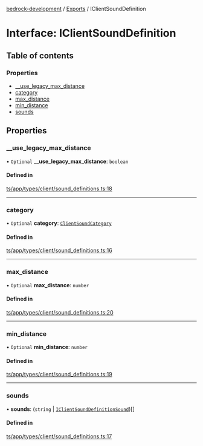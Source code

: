 [bedrock-development](../README.md) / [Exports](../modules.md) / IClientSoundDefinition

# Interface: IClientSoundDefinition

## Table of contents

### Properties

- [\_\_use\_legacy\_max\_distance](IClientSoundDefinition.md#__use_legacy_max_distance)
- [category](IClientSoundDefinition.md#category)
- [max\_distance](IClientSoundDefinition.md#max_distance)
- [min\_distance](IClientSoundDefinition.md#min_distance)
- [sounds](IClientSoundDefinition.md#sounds)

## Properties

### \_\_use\_legacy\_max\_distance

• `Optional` **\_\_use\_legacy\_max\_distance**: `boolean`

#### Defined in

[ts/app/types/client/sound_definitions.ts:18](https://github.com/DauntlessStudio/Bedrock-Developments/blob/c7d1542/ts/app/types/client/sound_definitions.ts#L18)

___

### category

• `Optional` **category**: [`ClientSoundCategory`](../modules.md#clientsoundcategory)

#### Defined in

[ts/app/types/client/sound_definitions.ts:16](https://github.com/DauntlessStudio/Bedrock-Developments/blob/c7d1542/ts/app/types/client/sound_definitions.ts#L16)

___

### max\_distance

• `Optional` **max\_distance**: `number`

#### Defined in

[ts/app/types/client/sound_definitions.ts:20](https://github.com/DauntlessStudio/Bedrock-Developments/blob/c7d1542/ts/app/types/client/sound_definitions.ts#L20)

___

### min\_distance

• `Optional` **min\_distance**: `number`

#### Defined in

[ts/app/types/client/sound_definitions.ts:19](https://github.com/DauntlessStudio/Bedrock-Developments/blob/c7d1542/ts/app/types/client/sound_definitions.ts#L19)

___

### sounds

• **sounds**: (`string` \| [`IClientSoundDefinitionSound`](IClientSoundDefinitionSound.md))[]

#### Defined in

[ts/app/types/client/sound_definitions.ts:17](https://github.com/DauntlessStudio/Bedrock-Developments/blob/c7d1542/ts/app/types/client/sound_definitions.ts#L17)
